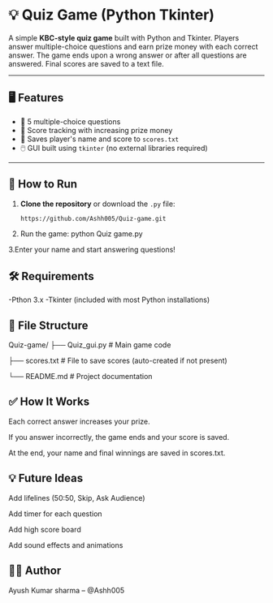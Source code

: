 # 💡 Quiz Game (Python Tkinter)

A simple **KBC-style quiz game** built with Python and Tkinter. Players answer multiple-choice questions and earn prize money with each correct answer. The game ends upon a wrong answer or after all questions are answered. Final scores are saved to a text file.

---

## 🖥️ Features

- 🧠 5 multiple-choice questions
- 🎯 Score tracking with increasing prize money
- 💾 Saves player's name and score to `scores.txt`
- 🖱️ GUI built using `tkinter` (no external libraries required)

---

## 🚀 How to Run

1. **Clone the repository** or download the `.py` file:
   ```bash
   https://github.com/Ashh005/Quiz-game.git
2. Run the game:
   python Quiz game.py

3.Enter your name and start answering questions!

## 🛠 Requirements
-Pthon 3.x
-Tkinter (included with most Python installations)

## 📁 File Structure
Quiz-game/
├── Quiz_gui.py        # Main game code

├── scores.txt        # File to save scores (auto-created if not present)

└── README.md         # Project documentation
## ✅ How It Works
Each correct answer increases your prize.

If you answer incorrectly, the game ends and your score is saved.

At the end, your name and final winnings are saved in scores.txt.

## 💡 Future Ideas
Add lifelines (50:50, Skip, Ask Audience)

Add timer for each question

Add high score board

Add sound effects and animations

## 👨‍💻 Author
Ayush Kumar sharma – @Ashh005



